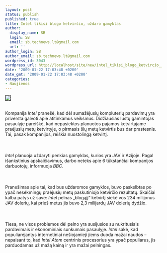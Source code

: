 ```yaml
---
layout: post
status: publish
published: true
title: Intel tikisi blogo ketvirčio, uždaro gamyklas
author:
  display_name: SB
  login: SB
  email: sb.technews.lt@gmail.com
  url: ''
author_login: SB
author_email: sb.technews.lt@gmail.com
wordpress_id: 3043
wordpress_url: http://localhost/site/new/intel_tikisi_blogo_ketvircio__uzdaro_gamyklas-2/
date: '2009-01-22 17:03:48 +0200'
date_gmt: '2009-01-22 17:03:48 +0200'
categories:
- Naujienos
---
```

<div class="imgright"><img src="http://tbn3.google.com/images?q=tbn:8osLad9DmtC9cM:http://www.pcper.com/images/reviews/353/wafer.jpg" border="1"></div>
<p><br>Kompanija <i>Intel</i> pranešė, kad dėl sumažėjusių kompiuterių pardavimų yra priversta galvoti apie atitinkamus veiksmus. Didžiausias lustų gamintojas pasaulyje pareiškė, kad nepasiektos planuotos pajamos ketvirtajame praėjusių metų ketvirtyje, o pirmasis šių metų ketvirtis bus dar prastesnis. Tai, pasak kompanijos, reiškia nuostolingą ketvirtį.<br />
<br><br />
<br><i>Intel</i> planuoja uždaryti penkias gamyklas, kurios yra JAV ir Azijoje. Pagal išankstinius apskaičiavimus, darbo neteks apie 6 tūkstančiai kompanijos darbuotojų, informuoja <i>BBC</i>.<br />
<br><br />
<br>Pranešimas apie tai, kad bus uždaromos gamyklos, buvo paskelbtas po ypač nesėkmingų praėjusių metų paskutiniojo ketvirčio rezultatų. Skaičiai kalba patys už save: <i>Intel</i> pelnas „blogąjį“ ketvirtį siekė vos 234 milijonus JAV dolerių, kai prieš metus jis buvo 2,3 milijardų JAV dolerių dydžio.<br />
<br><br />
<br>Tiesa, ne visos problemos dėl pelno yra susijusios su nukritusiais pardavimais ir ekonominiais sunkumais pasaulyje. <i>Intel</i> sakė, kad populiarėjantys internetiniai nešiojamieji jiems duoda mažai naudos – nepaisant to, kad <i>Intel Atom</i> centrinis procesorius yra ypač populiarus, jis parduodamas už mažą kainą ir yra mažai pelningas.<br />
<br><br />
<br><br />
<br></p>
